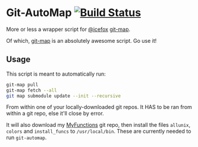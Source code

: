 # Git-AutoMap [![Build Status](https://travis-ci.org/jpartain89/git-automap.svg?branch=master)](https://travis-ci.org/jpartain89/git-automap)

More or less a wrapper script for [@icefox](https://github.com/icefox) [git-map](https://github.com/icefox/git-map).

Of which, [git-map](https://github.com/icefox/git-map) is an absolutely awesome script. Go use it!

## Usage

This script is meant to automatically run:

```bash
git-map pull
git-map fetch --all
git map submodule update --init --recursive
```

From within one of your locally-downloaded git repos. It HAS to be ran from within a git repo, else it'll close by error.

It will also download my [MyFunctions](https://github.com/jpartain89/myfunctions) git repo, then install the files `allunix`, `colors` and `install_funcs` to `/usr/local/bin`. These are currently needed to run `git-automap`.
